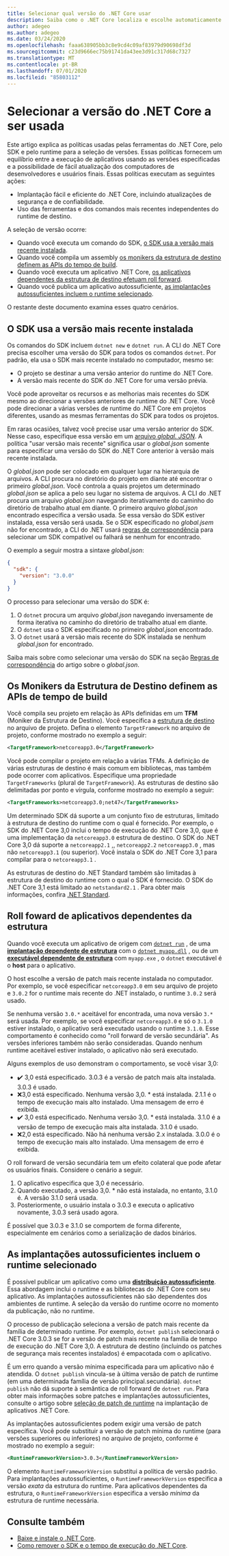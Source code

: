 ```yaml
---
title: Selecionar qual versão do .NET Core usar
description: Saiba como o .NET Core localiza e escolhe automaticamente versões de runtime para o seu programa. Além disso, este artigo ensina como forçar uma versão específica.
author: adegeo
ms.author: adegeo
ms.date: 03/24/2020
ms.openlocfilehash: faaa638905bb3c8e9cd4c09af83979d90698df3d
ms.sourcegitcommit: c23d9666ec75b91741da43ee3d91c317d68c7327
ms.translationtype: MT
ms.contentlocale: pt-BR
ms.lasthandoff: 07/01/2020
ms.locfileid: "85803112"
---
```

# <a name="select-the-net-core-version-to-use"></a>Selecionar a versão do .NET Core a ser usada

Este artigo explica as políticas usadas pelas ferramentas do .NET Core, pelo SDK e pelo runtime para a seleção de versões. Essas políticas fornecem um equilíbrio entre a execução de aplicativos usando as versões especificadas e a possibilidade de fácil atualização dos computadores de desenvolvedores e usuários finais. Essas políticas executam as seguintes ações:

- Implantação fácil e eficiente do .NET Core, incluindo atualizações de segurança e de confiabilidade.
- Uso das ferramentas e dos comandos mais recentes independentes do runtime de destino.

A seleção de versão ocorre:

- Quando você executa um comando do SDK, [o SDK usa a versão mais recente instalada](#the-sdk-uses-the-latest-installed-version).
- Quando você compila um assembly [os monikers da estrutura de destino definem as APIs do tempo de build](#target-framework-monikers-define-build-time-apis).
- Quando você executa um aplicativo .NET Core, [os aplicativos dependentes da estrutura de destino efetuam roll forward](#framework-dependent-apps-roll-forward).
- Quando você publica um aplicativo autossuficiente, [as implantações autossuficientes incluem o runtime selecionado](#self-contained-deployments-include-the-selected-runtime).

O restante deste documento examina esses quatro cenários.

## <a name="the-sdk-uses-the-latest-installed-version"></a>O SDK usa a versão mais recente instalada

Os comandos do SDK incluem `dotnet new` e `dotnet run`. A CLI do .NET Core precisa escolher uma versão do SDK para todos os comandos `dotnet`. Por padrão, ela usa o SDK mais recente instalado no computador, mesmo se:

- O projeto se destinar a uma versão anterior do runtime do .NET Core.
- A versão mais recente do SDK do .NET Core for uma versão prévia.

Você pode aproveitar os recursos e as melhorias mais recentes do SDK mesmo ao direcionar a versões anteriores de runtime do .NET Core. Você pode direcionar a várias versões de runtime do .NET Core em projetos diferentes, usando as mesmas ferramentas do SDK para todos os projetos.

Em raras ocasiões, talvez você precise usar uma versão anterior do SDK. Nesse caso, especifique essa versão em um [arquivo *global. JSON*](../tools/global-json.md). A política "usar versão mais recente" significa usar o *global.json* somente para especificar uma versão do SDK do .NET Core anterior à versão mais recente instalada.

O *global.json* pode ser colocado em qualquer lugar na hierarquia de arquivos. A CLI procura no diretório do projeto em diante até encontrar o primeiro *global.json*. Você controla a quais projetos um determinado *global.json* se aplica a pelo seu lugar no sistema de arquivos. A CLI do .NET procura um arquivo *global.json* navegando iterativamente do caminho do diretório de trabalho atual em diante. O primeiro arquivo *global.json* encontrado especifica a versão usada. Se essa versão do SDK estiver instalada, essa versão será usada. Se o SDK especificado no *global.jsem* não for encontrado, a CLI do .NET usará [regras de correspondência](../tools/global-json.md#matching-rules) para selecionar um SDK compatível ou falhará se nenhum for encontrado.

O exemplo a seguir mostra a sintaxe *global.json*:

``` json
{
  "sdk": {
    "version": "3.0.0"
  }
}
```

O processo para selecionar uma versão do SDK é:

1. O `dotnet` procura um arquivo *global.json* navegando inversamente de forma iterativa no caminho do diretório de trabalho atual em diante.
1. O `dotnet` usa o SDK especificado no primeiro *global.json* encontrado.
1. O `dotnet` usará a versão mais recente do SDK instalada se nenhum *global.json* for encontrado.

Saiba mais sobre como selecionar uma versão do SDK na seção [Regras de correspondência](../tools/global-json.md#matching-rules) do artigo sobre o *global.json*.

## <a name="target-framework-monikers-define-build-time-apis"></a>Os Monikers da Estrutura de Destino definem as APIs de tempo de build

Você compila seu projeto em relação às APIs definidas em um **TFM** (Moniker da Estrutura de Destino). Você especifica a [estrutura de destino](../../standard/frameworks.md) no arquivo de projeto. Defina o elemento `TargetFramework` no arquivo de projeto, conforme mostrado no exemplo a seguir:

``` xml
<TargetFramework>netcoreapp3.0</TargetFramework>
```

Você pode compilar o projeto em relação a várias TFMs. A definição de várias estruturas de destino é mais comum em bibliotecas, mas também pode ocorrer com aplicativos. Especifique uma propriedade `TargetFrameworks` (plural de `TargetFramework`). As estruturas de destino são delimitadas por ponto e vírgula, conforme mostrado no exemplo a seguir:

``` xml
<TargetFrameworks>netcoreapp3.0;net47</TargetFrameworks>
```

Um determinado SDK dá suporte a um conjunto fixo de estruturas, limitado à estrutura de destino do runtime com o qual é fornecido. Por exemplo, o SDK do .NET Core 3,0 inclui o tempo de execução do .NET Core 3,0, que é uma implementação da `netcoreapp3.0` estrutura de destino. O SDK do .NET Core 3,0 dá suporte a `netcoreapp2.1` ,, `netcoreapp2.2` `netcoreapp3.0` , mas não `netcoreapp3.1` (ou superior). Você instala o SDK do .NET Core 3,1 para compilar para o `netcoreapp3.1` .

As estruturas de destino do .NET Standard também são limitadas à estrutura de destino do runtime com o qual o SDK é fornecido. O SDK do .NET Core 3,1 está limitado ao `netstandard2.1` . Para obter mais informações, confira [.NET Standard](../../standard/net-standard.md).

## <a name="framework-dependent-apps-roll-forward"></a>Roll foward de aplicativos dependentes da estrutura

Quando você executa um aplicativo de origem com [`dotnet run`](../tools/dotnet-run.md) , de uma [**implantação dependente de estrutura**](../deploying/index.md#publish-runtime-dependent) com o [`dotnet myapp.dll`](../tools/dotnet.md#description) , ou de um [**executável dependente de estrutura**](../deploying/index.md#publish-runtime-dependent) com `myapp.exe` , o `dotnet` executável é o **host** para o aplicativo.

O host escolhe a versão de patch mais recente instalada no computador. Por exemplo, se você especificar `netcoreapp3.0` em seu arquivo de projeto e `3.0.2` for o runtime mais recente do .NET instalado, o runtime `3.0.2` será usado.

Se nenhuma versão `3.0.*` aceitável for encontrada, uma nova versão `3.*` será usada. Por exemplo, se você especificar `netcoreapp3.0` e só o `3.1.0` estiver instalado, o aplicativo será executado usando o runtime `3.1.0`. Esse comportamento é conhecido como "roll forward de versão secundária". As versões inferiores também não serão consideradas. Quando nenhum runtime aceitável estiver instalado, o aplicativo não será executado.

Alguns exemplos de uso demonstram o comportamento, se você visar 3,0:

- ✔️ 3,0 está especificado. 3.0.3 é a versão de patch mais alta instalada. 3.0.3 é usado.
- ❌3,0 está especificado. Nenhuma versão 3,0. * está instalada. 2.1.1 é o tempo de execução mais alto instalado. Uma mensagem de erro é exibida.
- ✔️ 3,0 está especificado. Nenhuma versão 3,0. * está instalada. 3.1.0 é a versão de tempo de execução mais alta instalada. 3.1.0 é usado.
- ❌2,0 está especificado. Não há nenhuma versão 2.x instalada. 3.0.0 é o tempo de execução mais alto instalado. Uma mensagem de erro é exibida.

O roll forward de versão secundária tem um efeito colateral que pode afetar os usuários finais. Considere o cenário a seguir.

1. O aplicativo especifica que 3,0 é necessário.
2. Quando executado, a versão 3,0. * não está instalada, no entanto, 3.1.0 é. A versão 3.1.0 será usada.
3. Posteriormente, o usuário instala o 3.0.3 e executa o aplicativo novamente, 3.0.3 será usado agora.

É possível que 3.0.3 e 3.1.0 se comportem de forma diferente, especialmente em cenários como a serialização de dados binários.

## <a name="self-contained-deployments-include-the-selected-runtime"></a>As implantações autossuficientes incluem o runtime selecionado

É possível publicar um aplicativo como uma [**distribuição autossuficiente**](../deploying/index.md#publish-self-contained). Essa abordagem inclui o runtime e as bibliotecas do .NET Core com seu aplicativo. As implantações autossuficientes não são dependentes dos ambientes de runtime. A seleção da versão do runtime ocorre no momento da publicação, não no runtime.

O processo de publicação seleciona a versão de patch mais recente da família de determinado runtime. Por exemplo, `dotnet publish` selecionará o .NET Core 3.0.3 se for a versão de patch mais recente na família de tempo de execução do .NET Core 3,0. A estrutura de destino (incluindo os patches de segurança mais recentes instalados) é empacotada com o aplicativo.

É um erro quando a versão mínima especificada para um aplicativo não é atendida. O `dotnet publish` vincula-se à última versão de patch de runtime (em uma determinada família de versão principal.secundária). `dotnet publish` não dá suporte à semântica de roll forward de `dotnet run`. Para obter mais informações sobre patches e implantações autossuficientes, consulte o artigo sobre [seleção de patch de runtime](../deploying/runtime-patch-selection.md) na implantação de aplicativos .NET Core.

As implantações autossuficientes podem exigir uma versão de patch específica. Você pode substituir a versão de patch mínima do runtime (para versões superiores ou inferiores) no arquivo de projeto, conforme é mostrado no exemplo a seguir:

``` xml
<RuntimeFrameworkVersion>3.0.3</RuntimeFrameworkVersion>
```

O elemento `RuntimeFrameworkVersion` substitui a política de versão padrão. Para implantações autossuficientes, o `RuntimeFrameworkVersion` especifica a versão *exata* da estrutura do runtime. Para aplicativos dependentes da estrutura, o `RuntimeFrameworkVersion` especifica a versão *mínima* da estrutura de runtime necessária.

## <a name="see-also"></a>Consulte também

- [Baixe e instale o .NET Core](../install/index.yml).
- [Como remover o SDK e o tempo de execução do .NET Core](../install/remove-runtime-sdk-versions.md).
